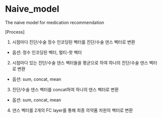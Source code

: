# Naive_model
The naive model for medication recommendation


[Process]

1. 시점마다 진단/수술 정수 인코딩된 벡터를 진단/수술 덴스 벡터로 변환
- 옵션: 정수 인코딩된 벡터, 멀티-핫 벡터


2. 시점마다 있는 진단/수술 덴스 벡터들을 평균으로 하여 하나의 진단/수술 덴스 벡터로 변환
- 옵션: sum, concat, mean


3. 진단/수술 덴스 벡터를 concat하여 하나의 덴스 벡터로 변환
- 옵션: sum, concat, mean


4. 덴스 벡터를 2개의 FC layer를 통해 최종 의약품 차원의 벡터로 변환
 
